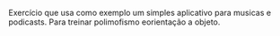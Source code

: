 Exercício que usa como exemplo um simples aplicativo para musicas e podicasts. Para treinar polimofismo eorientação a objeto.
